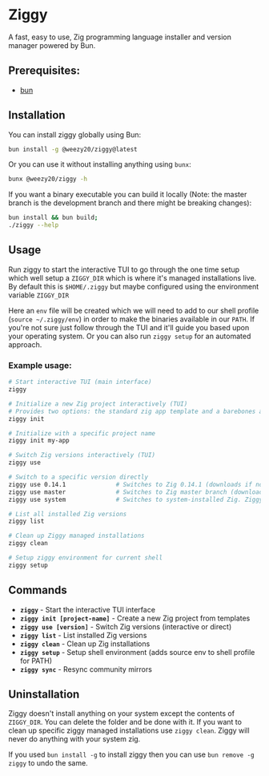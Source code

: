 # Ziggy

A fast, easy to use, Zig programming language installer and version manager powered by Bun.

## Prerequisites: 
- [bun](https://bun.com/)

## Installation

You can install ziggy globally using Bun:

```bash
bun install -g @weezy20/ziggy@latest
```

Or you can use it without installing anything using `bunx`:

```sh
bunx @weezy20/ziggy -h
```

If you want a binary executable you can build it locally 
(Note: the master branch is the development branch and there might be breaking changes):

```sh
bun install && bun build;
./ziggy --help
```

## Usage
Run ziggy to start the interactive TUI to go through the one time setup which well setup a `ZIGGY_DIR` which is where it's managed installations live. By default this is `$HOME/.ziggy` but maybe configured using the environment variable `ZIGGY_DIR`

Here an `env` file will be created which we will need to add to our shell profile (`source ~/.ziggy/env`) in order to make the binaries available in our `PATH`. If you're not sure just follow through the TUI and it'll guide you based upon your operating system. Or you can also run `ziggy setup` for an automated approach.


### Example usage:

```bash
# Start interactive TUI (main interface)
ziggy

# Initialize a new Zig project interactively (TUI)
# Provides two options: the standard zig app template and a barebones app template.
ziggy init                   

# Initialize with a specific project name
ziggy init my-app 

# Switch Zig versions interactively (TUI)
ziggy use

# Switch to a specific version directly
ziggy use 0.14.1              # Switches to Zig 0.14.1 (downloads if not installed)
ziggy use master              # Switches to Zig master branch (downloads if not installed)
ziggy use system              # Switches to system-installed Zig. Ziggy detects any zig installation already in your path and refers to it as `system`

# List all installed Zig versions
ziggy list

# Clean up Ziggy managed installations
ziggy clean

# Setup ziggy environment for current shell
ziggy setup
```

## Commands

- **`ziggy`** - Start the interactive TUI interface
- **`ziggy init [project-name]`** - Create a new Zig project from templates
- **`ziggy use [version]`** - Switch Zig versions (interactive or direct)
- **`ziggy list`** - List installed Zig versions
- **`ziggy clean`** - Clean up Zig installations
- **`ziggy setup`** - Setup shell environment (adds source env to shell profile for PATH)
- **`ziggy sync`** - Resync community mirrors



## Uninstallation
Ziggy doesn't install anything on your system except the contents of `ZIGGY_DIR`. You can delete the folder and be done with it. If you want to clean up specific ziggy managed installations use `ziggy clean`. Ziggy will never do anything with your system zig. 

If you used `bun install -g` to install ziggy then you can use `bun remove -g ziggy` to undo the same.

